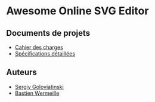 # Awesome Online SVG Editor
## Documents de projets
- [Cahier des charges](https://forge.ing.he-arc.ch/gitlab/sergiy.goloviat/AWb-g2-AwesomeOnlineSVGEditor/wikis/cahier%20des%20charges)
- [Spécifications détaillées](https://forge.ing.he-arc.ch/gitlab/sergiy.goloviat/AWb-g2-AwesomeOnlineSVGEditor/wikis/Spécifications-détaillées)

## Auteurs
- [Sergiy Goloviatinski](@sergiy.goloviat)
- [Bastien Wermeille](@bastien.wermeill)